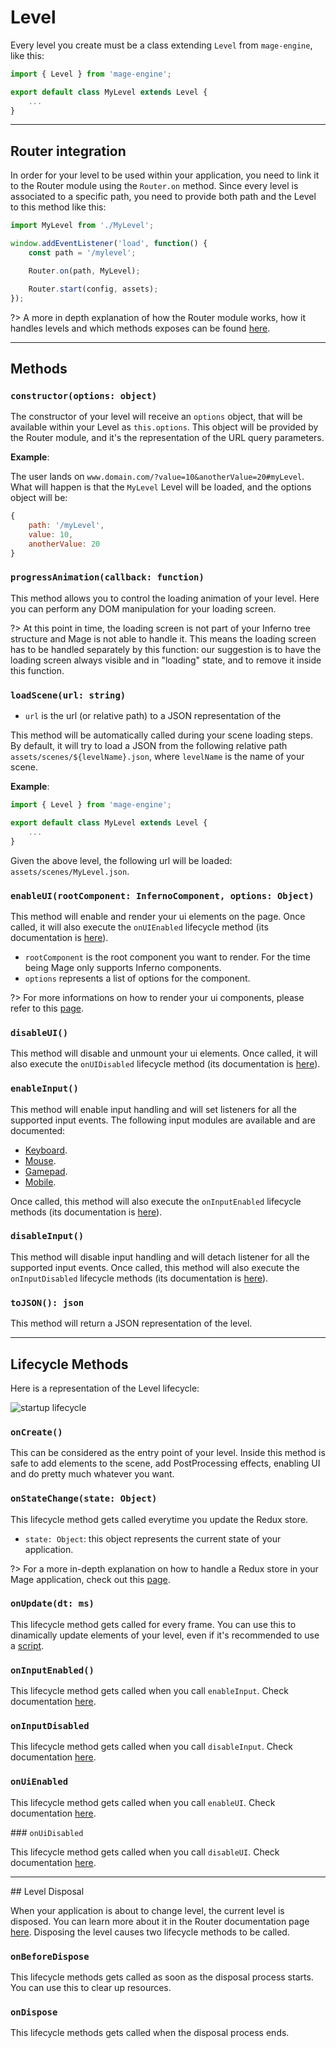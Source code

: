 # Level

Every level you create must be a class extending `Level` from `mage-engine`, like this:

```js
import { Level } from 'mage-engine';

export default class MyLevel extends Level {
    ...
}
```

---

## Router integration

In order for your level to be used within your application, you need to link it to the Router module using the `Router.on` method. Since every level is associated to a specific path, you need to provide both path and the Level to this method like this:

```js
import MyLevel from './MyLevel';

window.addEventListener('load', function() {
    const path = '/mylevel';

    Router.on(path, MyLevel);

    Router.start(config, assets);
});
```

?> A more in depth explanation of how the Router module works, how it handles levels and which methods exposes can be found [here](/engine/advanced/router.md).

---

## Methods

### `constructor(options: object)`

The constructor of your level will receive an `options` object, that will be available within your Level as `this.options`. This object will be provided by the Router module, and it's the representation of the URL query parameters.

**Example**:

The user lands on `www.domain.com/?value=10&anotherValue=20#myLevel`. What will happen is that the `MyLevel` Level will be loaded, and the options object will be:
```js
{
    path: '/myLevel',
    value: 10,
    anotherValue: 20
}
```

### `progressAnimation(callback: function)`

This method allows you to control the loading animation of your level. Here you can perform any DOM manipulation for your loading screen.

?> At this point in time, the loading screen is not part of your Inferno tree structure and Mage is not able to handle it. This means the loading screen has to be handled separately by this function: our suggestion is to have the loading screen always visible and in "loading" state, and to remove it inside this function.

### `loadScene(url: string)`

- `url` is the url (or relative path) to a JSON representation of the

This method will be automatically called during your scene loading steps. By default, it will try to load a JSON from the following relative path `assets/scenes/${levelName}.json`, where `levelName` is the name of your scene.

**Example**:

```javascript
import { Level } from 'mage-engine';

export default class MyLevel extends Level {
    ...
}
```

Given the above level, the following url will be loaded: `assets/scenes/MyLevel.json`.

### `enableUI(rootComponent: InfernoComponent, options: Object)`

This method will enable and render your ui elements on the page. Once called, it will also execute the `onUIEnabled` lifecycle method (its documentation is [here](/engine/advanced/core/level.md?id=onuienabled)).

- `rootComponent` is the root component you want to render. For the time being Mage only supports Inferno components.
- `options` represents a list of options for the component.

?> For more informations on how to render your ui components, please refer to this [page](/engine/advanced/ui.md).

### `disableUI()`

This method will disable and unmount your ui elements. Once called, it will also execute the `onUIDisabled` lifecycle method (its documentation is [here](/engine/advanced/core/level.md?id=onuidisabled)).

### `enableInput()`

This method will enable input handling and will set listeners for all the supported input events. The following input modules are available and are documented:

- [Keyboard](/engine/advanced/input/keyboard.md).
- [Mouse](/engine/advanced/input/mouse.md).
- [Gamepad](/engine/advanced/input/gamepad.md).
- [Mobile](/engine/advanced/input/mobile.md).

Once called, this method will also execute the `onInputEnabled` lifecycle methods (its documentation is [here](/engine/advanced/core/level.md?id=oninputenabled)).

### `disableInput()`

This method will disable input handling and will detach listener for all the supported input events. Once called, this method will also execute the `onInputDisabled` lifecycle methods (its documentation is [here](/engine/advanced/core/level.md?id=oninputdisabled)).

### `toJSON(): json`

This method will return a JSON representation of the level.

---

## Lifecycle Methods

Here is a representation of the Level lifecycle:

![startup lifecycle](/img/level_lifecycle.png)

### `onCreate()`

This can be considered as the entry point of your level. Inside this method is safe to add elements to the scene, add PostProcessing effects, enabling UI and do pretty much whatever you want.

### `onStateChange(state: Object)`

This lifecycle method gets called everytime you update the Redux store.

- `state: Object`: this object represents the current state of your application.

?> For a more in-depth explanation on how to handle a Redux store in your Mage application, check out this [page](/engine/advanced/state_management.md).

### `onUpdate(dt: ms)`

This lifecycle method gets called for every frame. You can use this to dinamically update elements of your level, even if it's recommended to use a [script](/engine/advanced/scripts.md).

### `onInputEnabled()`

This lifecycle method gets called when you call `enableInput`. Check documentation [here](/engine/core/level.md?id=emableinput).

### `onInputDisabled`

This lifecycle method gets called when you call `disableInput`. Check documentation [here](/engine/core/level.md?id=disableinput).

### `onUiEnabled`

This lifecycle method gets called when you call `enableUI`. Check documentation [here](/engine/core/level.md?id=enableui).

### `onUiDisabled`

This lifecycle method gets called when you call `disableUI`. Check documentation [here](/engine/core/level.md?id=disableui).

---

## Level Disposal

When your application is about to change level, the current level is disposed. You can learn more about it in the Router documentation page [here](/engine/advanced/router.md). Disposing the level causes two lifecycle methods to be called.

### `onBeforeDispose`

This lifecycle methods gets called as soon as the disposal process starts. You can use this to clear up resources.

### `onDispose`

This lifecycle methods gets called when the disposal process ends.
